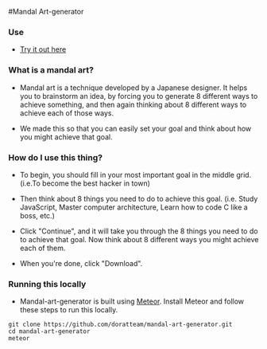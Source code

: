 #Mandal Art-generator


### Use
- <a href="http://mandalart.meteor.com">Try it out here</a>


### What is a mandal art? 

- Mandal art is a technique developed by a Japanese designer. It helps you to brainstorm an idea, by forcing you to generate 8 different ways to achieve something, and then again thinking about 8 different ways to achieve each of those ways. 

- We made this so that you can easily set your goal and think about how you might achieve that goal. 

### How do I use this thing? 

- To begin, you should fill in your most important goal in the middle grid. (i.e.To become the best hacker in town)

- Then think about 8 things you need to do to achieve this goal. (i.e. Study JavaScript, Master computer architecture, Learn how to code C like a boss, etc.) 

- Click "Continue", and it will take you through the 8 things you need to do to achieve that goal. Now think about 8 different ways you might achieve each of them. 

- When you're done, click "Download". 


### Running this locally

- Mandal-art-generator is built using <a href="http://www.meteor.com">Meteor</a>. Install Meteor and follow these steps to run this locally. 

```
git clone https://github.com/doratteam/mandal-art-generator.git
cd mandal-art-generator
meteor
```
